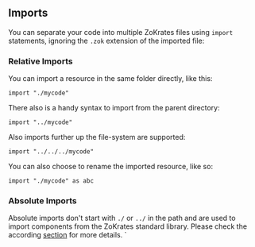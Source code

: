 ## Imports

You can separate your code into multiple ZoKrates files using `import` statements, ignoring the `.zok` extension of the imported file:

### Relative Imports

You can import a resource in the same folder directly, like this:
```zokrates
import "./mycode"
```

There also is a handy syntax to import from the parent directory:
```zokrates
import "../mycode"
```

Also imports further up the file-system are supported:
```zokrates
import "../../../mycode"
```

You can also choose to rename the imported resource, like so:
```zokrates
import "./mycode" as abc
```

### Absolute Imports

Absolute imports don't start with `./` or `../` in the path and are used to import components from the ZoKrates standard library. Please check the according [section](./stdlib.html) for more details.
`